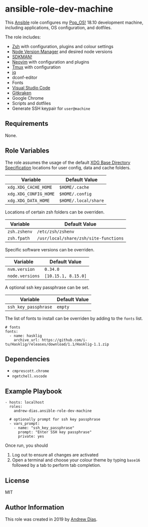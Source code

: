 ansible-role-dev-machine
=========

This [Ansible](https://github.com/ansible/ansible) role configures my [Pop_OS!](https://system76.com/pop) 18.10 development machine, including applications, OS configuration, and dotfiles.

The role includes:

* [Zsh](http://zsh.sourceforge.net) with configuration, plugins and colour settings
* [Node Version Manager](https://github.com/creationix/nvm) and desired node versions
* [SDKMAN!](https://sdkman.io)
* [Neovim](https://neovim.io) with configuration and plugins
* [Tmux](https://github.com/tmux/tmux) with configuration
* [jq](https://stedolan.github.io/jq)
* dconf-editor
* Fonts
* [Visual Studio Code](https://code.visualstudio.com)
* [Gitkraken](https://www.gitkraken.com)
* Google Chrome
* Scripts and dotfiles
* Generate SSH keypair for `user@machine`

Requirements
------------

None.

Role Variables
--------------

The role assumes the usage of the default [XDG Base Directory Specification](https://specifications.freedesktop.org/basedir-spec/basedir-spec-latest.html) locations for user config, data and cache folders.

| Variable                | Default Value         |
|-----------------------  |---------------------- |
| `xdg.XDG_CACHE_HOME`    | `$HOME/.cache`        |
| `xdg.XDG_CONFIG_HOME`   | `$HOME/.config`       |
| `xdg.XDG_DATA_HOME`     | `$HOME/.local/share`  |

Locations of certain zsh folders can be overriden.

| Variable      | Default Value                           |
|-------------- |---------------------------------------  |
| `zsh.zshenv`  | `/etc/zsh/zshenv`                       |
| `zsh.fpath`   | `/usr/local/share/zsh/site-functions`   |

Specific software versions can be overriden.

| Variable          | Default Value         |
|-----------------  |---------------------  |
| `nvm.version`     | `0.34.0`              |
| `node.versions`   | `[10.15.1, 8.15.0]`   |

A optional ssh key passphrase can be set.

| Variable              | Default Value |
|---------------------- |-------------- |
| `ssh_key_passphrase`  | `empty`       |

The list of fonts to install can be overriden by adding to the `fonts` list.

```
# fonts
fonts:
  - name: hasklig
    archive_url: https://github.com/i-tu/Hasklig/releases/download/1.1/Hasklig-1.1.zip
```

Dependencies
------------

* `cmprescott.chrome`
* `ngetchell.vscode`

Example Playbook
----------------

    - hosts: localhost
      roles:
        andrew-dias.ansible-role-dev-machine

      # optionally prompt for ssh key passphrase
      - vars_prompt:
        - name: "ssh_key_passphrase"
          prompt: "Enter SSH key passphrase"
          private: yes

Once run, you should
1. Log out to ensure all changes are activated
1. Open a terminal and choose your colour theme by typing `base16` followed by a tab to perform tab completion.

License
-------

MIT

Author Information
------------------

This role was created in 2019 by [Andrew Dias](https://github.com/andrew-dias).

